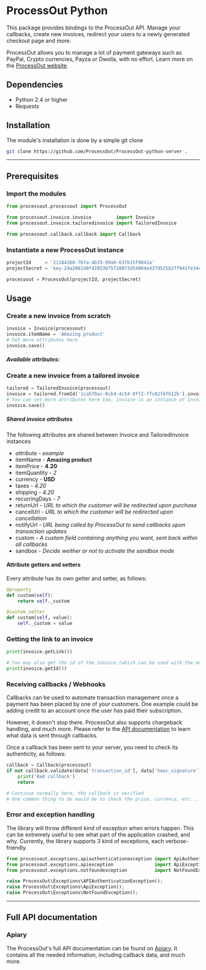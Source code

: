 ProcessOut Python
=================

This package provides bindings to the ProcessOut API. Manage your callbacks,
create new invoices, redirect your users to a newly generated checkout
page and more.

ProcessOut allows you to manage a lot of payment gateways such as PayPal,
Crypto currencies, Payza or Dwolla, with no effort.
Learn more on the [ProcessOut website](https://www.processout.com).

Dependencies
------------

* Python 2.4 or higher
* Requests

Installation
------------

The module's installation is done by a simple git clone

``` sh
git clone https://github.com/ProcessOut/ProcessOut-python-server .
```

-------------------------

Prerequisites
-------------

### Import the modules

``` python
from processout.processout import ProcessOut

from processout.invoice.invoice         import Invoice
from processout.invoice.tailoredinvoice import TailoredInvoice

from processout.callback.callback import Callback
```

### Instantiate a new ProcessOut instance

``` python
projectId     = '21184268-76fa-4b33-99a0-63fb15f9041a'
projectSecret = 'key-24a2061d0fd2853b75728073d5406de437d525b2ff941fe34ca061cb2180d0f8'

processout = ProcessOut(projectId, projectSecret)
```

Usage
-----

### Create a new invoice from scratch

``` python
invoice = Invoice(processout)
invoice.itemName = 'Amazing product'
# Set more attributes here
invoice.save()
```

##### Available attributes:


### Create a new invoice from a tailored invoice

``` python
tailored = TailoredInvoice(processout)
invoice = tailored.fromId('1ca570ac-0cb4-4c54-8ff2-f7c82f4fb12b').invoice()
# You can set more attributes here too, invoice is an instance of Invoice
invoice.save()
```

##### Shared invoice attributes

The following attributes are shared between Invoice and TailoredInvoice instances

- *attribute*   - *example*
- itemName      - **Amazing product**
- itemPrice     - **4.20**
- itemQuantity  - *2*
- currency      - **USD**
- taxes         - *4.20*
- shipping      - *4.20*
- recurringDays - *7*
- returnUrl     - *URL to which the customer will be redirected upon purchase*
- cancelUrl     - *URL to which the customer will be redirected upon cancellation*
- notifyUrl     - *URL being called by ProcessOut to send callbacks upon transaction updates*
- custom        - *A custom field containing anything you want, sent back within all callbacks*
- sandbox       - *Decide weither or not to activate the sandbox mode*

#### Attribute getters and setters

Every attribute has its own getter and setter, as follows:

``` python
@property
def custom(self):
    return self._custom

@custom.setter
def custom(self, value):
    self._custom = value
```

### Getting the link to an invoice

``` python
print(invoice.getLink())

# You may also get the id of the invoice (which can be used with the modal)
print(invoice.getId())
```

### Receiving callbacks / Webhooks

Callbacks can be used to automate transaction management once a payment has
been placed by one of your customers. One example could be adding credit to
an account once the user has paid their subscription.

However, it doesn't stop there. ProcessOut also supports chargeback handling,
and much more. Please refer to the
[API documentation](http://docs.processout.apiary.io/#) to learn what data is
sent through callbacks.

Once a callback has been sent to your server, you need to check its authenticity,
as follows:

``` python
callback = Callback(processout)
if not callback.validate(data['transaction_id'], data['hmac_signature']):
	print('Bad callback')
    return

# Continue normally here, the callback is verified
# One common thing to do would be to check the price, currency, etc...
```

### Error and exception handling

The library will throw different kind of exception when errors happen.
This can be extremely useful to see what part of the application crashed,
and why.
Currently, the library supports 3 kind of exceptions, each verbose-friendly.

``` python
from processout.exceptions.apiauthenticationexception import ApiAuthenticationException
from processout.exceptions.apiexception               import ApiException
from processout.exceptions.notfoundexception          import NotFoundException

raise ProcessOut\Exceptions\APIAuthenticationException();
raise ProcessOut\Exceptions\ApiException();
raise ProcessOut\Exceptions\NotFoundException();
```

-------------------------

Full API documentation
----------------------

### Apiary

The ProcessOut's full API documentation can be found on
[Apiary](http://docs.processout.apiary.io). It contains all the needed
information, including callback data, and much more.

